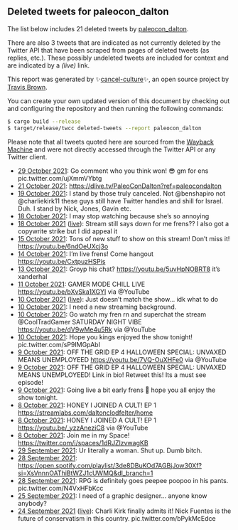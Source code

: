 ## Deleted tweets for paleocon_dalton

The list below includes 21 deleted tweets by
[paleocon_dalton](https://twitter.com/paleocon_dalton).

There are also 3 tweets that are indicated as not currently
deleted by the Twitter API that have been scraped from pages of deleted tweets (as replies, etc.).
These possibly undeleted tweets are included for context and are indicated by a _(live)_ link.


This report was generated by ✨[cancel-culture](https://github.com/travisbrown/cancel-culture)✨,
an open source project by [Travis Brown](https://twitter.com/travisbrown).

You can create your own updated version of this document by checking out and configuring the
repository and then running the following commands:

```bash
$ cargo build --release
$ target/release/twcc deleted-tweets --report paleocon_dalton
```

Please note that all tweets quoted here are sourced from the
[Wayback Machine](https://web.archive.org) and were not directly accessed through the Twitter API or
any Twitter client.

* [29 October 2021](https://web.archive.org/web/20211029110605/https://twitter.com/Paleocon_Dalton/status/1454041822414712833): Go comment who you think won! 😎 gm for ens pic.twitter.com/ujXmmVYbtg <!--1454041822414712833-->
* [21 October 2021](https://web.archive.org/web/20211021225215/https://twitter.com/Paleocon_Dalton/status/1451320412453941251): https://dlive.tv/PaleoConDalton?ref=paleocondalton <!--1451320412453941251-->
* [19 October 2021](https://web.archive.org/web/20211019034838/https://twitter.com/Paleocon_Dalton/status/1450307853361815552): I stand by those truly canceled. Not  @benshapiro  not  @charliekirk11  these guys still have Twitter handles and shill for Israel. Duh. I stand by Nick, Jones, Gavin etc. <!--1450307853361815552-->
* [18 October 2021](https://web.archive.org/web/20211018032342/https://twitter.com/Paleocon_Dalton/status/1449939178385551364): I may stop watching because she’s so annoying <!--1449939178385551364-->
* [18 October 2021](https://web.archive.org/web/20211018032342/https://twitter.com/Paleocon_Dalton/status/1449939178385551364) ([live](https://twitter.com/Paleocon_Dalton/status/1449921526510276611)): Stream still says down for me frens??  I also got a copywrite strike but I did appeal it <!--1449921526510276611-->
* [15 October 2021](https://web.archive.org/web/20211015000617/https://twitter.com/Paleocon_Dalton/status/1448802294850523137): Tons of new stuff to show on this stream! Don’t miss it! https://youtu.be/6ndOeUXcj3o <!--1448802294850523137-->
* [14 October 2021](https://web.archive.org/web/20211014002833/https://twitter.com/Paleocon_Dalton/status/1448445548273573891): I’m live frens! Come hangout https://youtu.be/CxtpuzHSPis <!--1448445548273573891-->
* [13 October 2021](https://web.archive.org/web/20211013230327/https://twitter.com/Paleocon_Dalton/status/1448424129883951107): Groyp his chat?  https://youtu.be/5uvHpNOBRT8  it’s xanderhal <!--1448424129883951107-->
* [11 October 2021](https://web.archive.org/web/20211011005026/https://twitter.com/Paleocon_Dalton/status/1447363886030721024): GAMER MODE CHILL LIVE  https://youtu.be/bXvSka1XGYI  via  @YouTube <!--1447363886030721024-->
* [10 October 2021](https://web.archive.org/web/20211010190839/https://twitter.com/Paleocon_Dalton/status/1447275918989447173) ([live](https://twitter.com/Paleocon_Dalton/status/1447276541847740419)): Just doesn’t match the show… idk what to do <!--1447276541847740419-->
* [10 October 2021](https://web.archive.org/web/20211010190839/https://twitter.com/Paleocon_Dalton/status/1447275918989447173): I need a new streaming background. <!--1447275918989447173-->
* [10 October 2021](https://web.archive.org/web/20211010035001/https://twitter.com/Paleocon_Dalton/status/1447046654377566213): Go watch my fren rn and superchat the stream  @CoolTradGamer  SATURDAY NIGHT VIBE  https://youtu.be/dV9wMe4u5Rk  via  @YouTube <!--1447046654377566213-->
* [10 October 2021](https://web.archive.org/web/20211010002133/https://twitter.com/Paleocon_Dalton/status/1446994239439753220): Hope you kings enjoyed the show tonight! pic.twitter.com/sP9IMGpAbI <!--1446994239439753220-->
* [ 9 October 2021](https://web.archive.org/web/20211009230244/https://twitter.com/Paleocon_Dalton/status/1446974429469323272): OFF THE GRID EP 4 HALLOWEEN SPECIAL: UNVAXED MEANS UNEMPLOYEED  https://youtu.be/7VQ-OuXHFe0  via  @YouTube <!--1446974429469323272-->
* [ 9 October 2021](https://web.archive.org/web/20211009230204/https://twitter.com/Paleocon_Dalton/status/1446974229493293058): OFF THE GRID EP 4 HALLOWEEN SPECIAL: UNVAXED MEANS UNEMPLOYEED! Link in bio! Retweet this! Its a must see episode! <!--1446974229493293058-->
* [ 9 October 2021](https://web.archive.org/web/20211009225631/https://twitter.com/Paleocon_Dalton/status/1446972848791240705): Going live a bit early frens 🐸 hope you all enjoy the show tonight. <!--1446972848791240705-->
* [ 8 October 2021](https://web.archive.org/web/20211008212522/https://twitter.com/Paleocon_Dalton/status/1446587416165470208): HONEY I JOINED A CULT! EP 1 https://streamlabs.com/daltonclodfelter/home <!--1446587416165470208-->
* [ 8 October 2021](https://web.archive.org/web/20211008211440/https://twitter.com/Paleocon_Dalton/status/1446584806574366729): HONEY I JOINED A CULT! EP 1  https://youtu.be/_yzzAneziC8  via  @YouTube <!--1446584806574366729-->
* [ 8 October 2021](https://web.archive.org/web/20211008173154/https://twitter.com/Paleocon_Dalton/status/1446528740352303167): Join me in my Space! https://twitter.com/i/spaces/1dRJZlzvwagKB <!--1446528740352303167-->
* [29 September 2021](https://web.archive.org/web/20210929141336/https://twitter.com/Paleocon_Dalton/status/1443217301138980873): Ur literally a woman. Shut up. Dumb bitch. <!--1443217301138980873-->
* [28 September 2021](https://web.archive.org/web/20210928232930/https://twitter.com/Paleocon_Dalton/status/1442994882054959110): https://open.spotify.com/playlist/3de8DBuKOd7AGBjJow30Xf?si=XsVnnnOAThiBtWZJ1cUWMQ&dl_branch=1 <!--1442994882054959110-->
* [28 September 2021](https://web.archive.org/web/20210928042127/https://twitter.com/Paleocon_Dalton/status/1442705937534488576): RPG is definitely goes peepee poopoo in his pants. pic.twitter.com/N4VxHFbKcc <!--1442705937534488576-->
* [25 September 2021](https://web.archive.org/web/20210925194625/https://twitter.com/Paleocon_Dalton/status/1441851522397048833): I need of a graphic designer… anyone know anybody? <!--1441851522397048833-->
* [24 September 2021](https://web.archive.org/web/20210929141336/https://twitter.com/Paleocon_Dalton/status/1443217301138980873) ([live](https://twitter.com/Paleocon_Dalton/status/1441200802601705474)): Charli Kirk finally admits it! Nick Fuentes is the future of conservatism in this country. pic.twitter.com/bPykMcEdce <!--1441200802601705474-->
